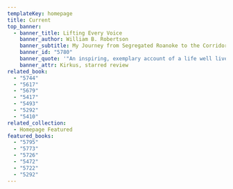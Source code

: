```yaml
---
templateKey: homepage
title: Current
top_banner:
  - banner_title: Lifting Every Voice
    banner_author: William B. Robertson
    banner_subtitle: My Journey from Segregated Roanoke to the Corridors of Power
    banner_id: "5780"
    banner_quote: '"An inspiring, exemplary account of a life well lived."'
    banner_attr: Kirkus, starred review
related_book:
  - "5744"
  - "5617"
  - "5679"
  - "5417"
  - "5493"
  - "5292"
  - "5410"
related_collection:
  - Homepage Featured
featured_books:
  - "5795"
  - "5773"
  - "5726"
  - "5472"
  - "5722"
  - "5292"
---
```

